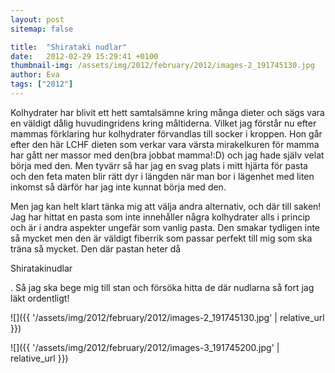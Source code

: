 ```yaml
---
layout: post
sitemap: false

title:  "Shirataki nudlar"
date:   2012-02-29 15:29:41 +0100
thumbnail-img: /assets/img/2012/february/2012/images-2_191745130.jpg
author: Eva
tags: ["2012"]
---
```


Kolhydrater har blivit ett hett samtalsämne kring många dieter och sägs vara en väldigt dålig huvudingridens kring måltiderna. Vilket jag förstår nu efter mammas förklaring hur kolhydrater förvandlas till socker i kroppen. Hon går efter den här LCHF dieten som verkar vara värsta mirakelkuren för mamma har gått ner massor med den(bra jobbat mamma!:D) och jag hade själv velat börja med den. Men tyvärr så har jag en svag plats i mitt hjärta för pasta och den feta maten blir rätt dyr i längden när man bor i lägenhet med liten inkomst så därför har jag inte kunnat börja med den. 

Men jag kan helt klart tänka mig att välja andra alternativ, och där till saken! Jag har hittat en pasta som inte innehåller några kolhydrater alls i princip och är i andra aspekter ungefär som vanlig pasta. Den smakar tydligen inte så mycket men den är väldigt fiberrik som passar perfekt till mig som ska träna så mycket. Den där pastan heter då 

Shiratakinudlar

. Så jag ska bege mig till stan och försöka hitta de där nudlarna så fort jag läkt ordentligt!

![]({{ '/assets/img/2012/february/2012/images-2_191745130.jpg'  | relative_url }})

![]({{ '/assets/img/2012/february/2012/images-3_191745200.jpg'  | relative_url }})

